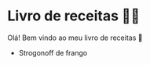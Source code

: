 # Livro de receitas :woman_cook:

Olá! Bem vindo ao meu livro de receitas :wave:

- Strogonoff de frango


